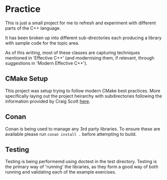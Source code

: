 # Practice

This is just a small project for me to refresh and experiment with different parts of the C++ language.

It has been broken up into different sub-directories each producing a library with sample code for the topic area.

As of this writing, most of these classes are capturing techniques mentioned in 'Effective C++' (and modernising them, if relevant, through suggestions in 'Modern Effective C++').

## CMake Setup

This project was setup trying to follow modern CMake best practices. More specifically laying out the project heirarchy with subdirectories following the information provided by Craig Scott [here](https://crascit.com/2016/01/31/enhanced-source-file-handling-with-target_sources/).

## Conan

Conan is being used to manage any 3rd party libraries. To ensure these are available please run `conan install .` before attempting to build.

## Testing

Testing is being performemd using doctest in the test directory. Testing is the primary way of 'running' the libraries, as they form a good way of both running and validating each of the example exercises.
